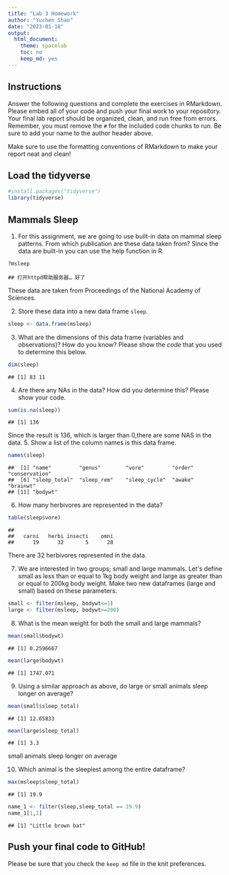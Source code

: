 ```yaml
---
title: "Lab 3 Homework"
author: "Yuchen Shao"
date: "2023-01-18"
output:
  html_document:
    theme: spacelab
    toc: no
    keep_md: yes
---
```


## Instructions
Answer the following questions and complete the exercises in RMarkdown. Please embed all of your code and push your final work to your repository. Your final lab report should be organized, clean, and run free from errors. Remember, you must remove the `#` for the included code chunks to run. Be sure to add your name to the author header above.  

Make sure to use the formatting conventions of RMarkdown to make your report neat and clean!  

## Load the tidyverse

```r
#install.packages("tidyverse")
library(tidyverse)
```

## Mammals Sleep
1. For this assignment, we are going to use built-in data on mammal sleep patterns. From which publication are these data taken from? Since the data are built-in you can use the help function in R.

```r
?msleep
```

```
## 打开httpd帮助服务器… 好了
```
These data are taken from Proceedings of the National Academy of Sciences.

2. Store these data into a new data frame `sleep`.

```r
sleep <- data.frame(msleep)
```

3. What are the dimensions of this data frame (variables and observations)? How do you know? Please show the *code* that you used to determine this below.  

```r
dim(sleep)
```

```
## [1] 83 11
```

4. Are there any NAs in the data? How did you determine this? Please show your code.  

```r
sum(is.na(sleep))
```

```
## [1] 136
```
Since the result is 136, which is larger than 0,there are some NAS in the data.
5. Show a list of the column names is this data frame.

```r
names(sleep)
```

```
##  [1] "name"         "genus"        "vore"         "order"        "conservation"
##  [6] "sleep_total"  "sleep_rem"    "sleep_cycle"  "awake"        "brainwt"     
## [11] "bodywt"
```

6. How many herbivores are represented in the data?  

```r
table(sleep$vore)
```

```
## 
##   carni   herbi insecti    omni 
##      19      32       5      20
```
There are 32 herbivores represented in the data.

7. We are interested in two groups; small and large mammals. Let's define small as less than or equal to 1kg body weight and large as greater than or equal to 200kg body weight. Make two new dataframes (large and small) based on these parameters.

```r
small <- filter(msleep, bodywt<=1)
large <- filter(msleep, bodywt>=200)
```

8. What is the mean weight for both the small and large mammals?

```r
mean(small$bodywt)
```

```
## [1] 0.2596667
```


```r
mean(large$bodywt)
```

```
## [1] 1747.071
```

9. Using a similar approach as above, do large or small animals sleep longer on average?  

```r
mean(small$sleep_total)
```

```
## [1] 12.65833
```


```r
mean(large$sleep_total)
```

```
## [1] 3.3
```
small animals sleep longer on average

10. Which animal is the sleepiest among the entire dataframe?

```r
max(msleep$sleep_total)
```

```
## [1] 19.9
```


```r
name_1 <- filter(sleep,sleep_total == 19.9)
name_1[1,1]
```

```
## [1] "Little brown bat"
```

## Push your final code to GitHub!
Please be sure that you check the `keep md` file in the knit preferences.   
